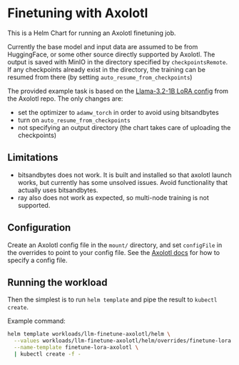 # Finetuning with Axolotl

This is a Helm Chart for running an Axolotl finetuning job.

Currently the base model and input data are assumed to be from HuggingFace, or some other source directly supported by Axolotl.
The output is saved with MinIO in the directory specified by `checkpointsRemote`.
If any checkpoints already exist in the directory, the training can be resumed from there (by setting `auto_resume_from_checkpoints`)

The provided example task is based on the [Llama-3.2-1B LoRA config](https://github.com/axolotl-ai-cloud/axolotl/blob/main/examples/llama-3/lora-1b.yml) from the Axolotl repo.
The only changes are:

- set the optimizer to `adamw_torch` in order to avoid using bitsandbytes
- turn on `auto_resume_from_checkpoints`
- not specifying an output directory (the chart takes care of uploading the checkpoints)

## Limitations

- bitsandbytes does not work. It is built and installed so that axolotl launch works, but currently has some unsolved issues. Avoid functionality that actually uses bitsandbytes.
- ray also does not work as expected, so multi-node training is not supported.

## Configuration

Create an Axolotl config file in the `mount/` directory, and set `configFile` in the overrides to point to your config file. See the [Axolotl docs](https://docs.axolotl.ai/docs/config.html) for how to specify a config file.

## Running the workload

Then the simplest is to run `helm template` and pipe the result to `kubectl create`.

Example command:

```bash
helm template workloads/llm-finetune-axolotl/helm \
  --values workloads/llm-finetune-axolotl/helm/overrides/finetune-lora.yaml \
  --name-template finetune-lora-axolotl \
  | kubectl create -f -
```
